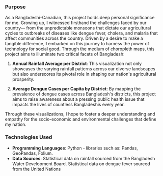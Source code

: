 ### Purpose

As a Bangladeshi-Canadian, this project holds deep personal significance for me. Growing up, I witnessed firsthand the challenges faced by our country— from the unpredictable monsoons that dictate our agricultural cycles to outbreaks of diseases like dengue fever, cholera, and malaria that affect communities across the country.
Driven by a desire to make a tangible difference, I embarked on this journey to harness the power of technology for social good. Through the medium of choropleth maps, this project aims to illuminate two critical facets of Bangladesh:

1. **Annual Rainfall Average per District**: This visualization not only showcases the varying rainfall patterns across our diverse landscapes but also underscores its pivotal role in shaping our nation's agricultural prosperity.

2. **Average Dengue Cases per Capita by District**: By mapping the prevalence of dengue cases across Bangladesh's districts, this project aims to raise awareness about a pressing public health issue that impacts the lives of countless Bangladeshis every year.

Through these visualizations, I hope to foster a deeper understanding and empathy for the socio-economic and environmental challenges that define my nation.

### Technologies Used

- **Programming Languages**: Python - libraries such as: Pandas, GeoPandas, Folium.
- **Data Sources**: Statistical data on rainfall sourced from the Bangladesh Water Development Board. Statistical data on dengue fever sourced from the United Nations
